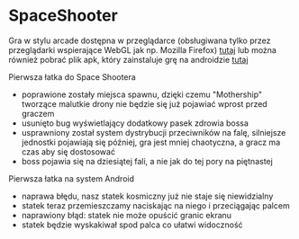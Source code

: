 # SpaceShooter

Gra w stylu arcade dostępna w przeglądarce (obsługiwana tylko przez przeglądarki wspierające WebGL jak np. Mozilla Firefox) [tutaj](http://noform.pl/jentszej/build/spaceshooter.html) lub można również pobrać plik apk, który zainstaluje grę na androidzie [tutaj](http://www50.zippyshare.com/v/1SWHr8R5/file.html)


Pierwsza łatka do Space Shootera
* poprawione zostały miejsca spawnu, dzięki czemu "Mothership" tworzące malutkie drony nie będzie się już pojawiać wprost przed graczem
* usunięto bug wyświetlający dodatkowy pasek zdrowia bossa
* usprawniony został system dystrybucji przeciwników na falę, silniejsze jednostki pojawiają się później, gra jest mniej chaotyczna, a gracz ma czas aby się dostosować
* boss pojawia się na dziesiątej fali, a nie jak do tej pory na piętnastej

Pierwsza łatka na system Android
* naprawa błędu, nasz statek kosmiczny już nie staje się niewidzialny
* statek teraz przemieszczamy naciskając na niego i przeciągając palcem
* naprawiony błąd: statek nie może opuścić granic ekranu
* statek będzie wyskakiwał spod palca co ułatwi widoczność
